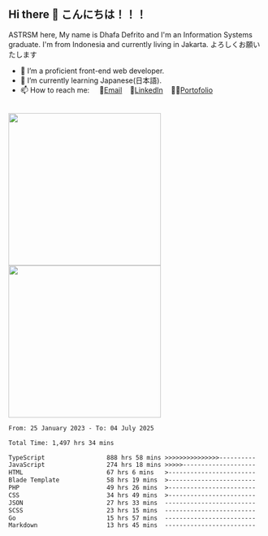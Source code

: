 ## Hi there 👋 こんにちは！！！
ASTRSM here, My name is Dhafa Defrito and I'm an Information Systems graduate. I'm from Indonesia and currently living in Jakarta. よろしくお願いたします

- 🔭 I’m a proficient front-end web developer.
- 🌱 I’m currently learning Japanese(日本語).
- 📫 How to reach me: &nbsp;&nbsp;&nbsp;&nbsp;📧[Email](ddefrito@gmail.com)&nbsp;&nbsp;&nbsp;&nbsp;💼[LinkedIn](https://www.linkedin.com/in/dhafad)&nbsp;&nbsp;&nbsp;&nbsp;👨‍🎨[Portofolio](https://ddefrito.vercel.app/)

<br>

<div align="left">
  <img src="https://media1.tenor.com/m/F96DSPtSiSgAAAAd/isekaijoucho-kamitsubaki.gif" height="300" />
	<a href="https://last.fm/user/nerumaeni"><img src="https://lastfm-recently-played.vercel.app/api?user=nerumaeni&count=5" height="300" /></a>
</div=

<!--START_SECTION:waka-->

```txt
From: 25 January 2023 - To: 04 July 2025

Total Time: 1,497 hrs 34 mins

TypeScript                 888 hrs 58 mins >>>>>>>>>>>>>>>----------   59.36 %
JavaScript                 274 hrs 18 mins >>>>>--------------------   18.32 %
HTML                       67 hrs 6 mins   >------------------------   04.48 %
Blade Template             58 hrs 19 mins  >------------------------   03.90 %
PHP                        49 hrs 26 mins  >------------------------   03.30 %
CSS                        34 hrs 49 mins  >------------------------   02.33 %
JSON                       27 hrs 33 mins  -------------------------   01.84 %
SCSS                       23 hrs 15 mins  -------------------------   01.55 %
Go                         15 hrs 57 mins  -------------------------   01.07 %
Markdown                   13 hrs 45 mins  -------------------------   00.92 %
```

<!--END_SECTION:waka-->
